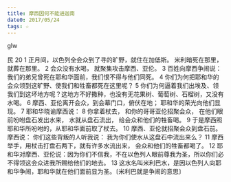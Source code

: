 ```yaml
---
title: 摩西因何不能进迦南
date0: 2017/05/24
tags: ☆
---
```


glw


民 20
1 正月间，以色列全会众到了寻的旷野，就住在加低斯。
    米利暗死在那里，就葬在那里。
        2 会众没有水喝，
          就聚集攻击摩西、亚伦。
            3 百姓向摩西争闹说：我们的弟兄曾死在耶和华面前，我们恨不得与他们同死。
              4 你们为何把耶和华的会众领到这旷野、使我们和牲畜都死在这里呢？
            5 你们为何逼着我们出埃及、领我们到这坏地方呢？这地方不好撒种，也没有无花果树、葡萄树、石榴树，又没有水喝。
          6 摩西、亚伦离开会众，到会幕门口，俯伏在地；
        耶和华的荣光向他们显现。
            7 耶和华晓谕摩西说：
              8 你拿着杖去，
                和你的哥哥亚伦招聚会众，
                  在他们眼前吩咐盘石发出水来，
                水就从盘石流出，
              给会众和他们的牲畜喝。
            9 于是摩西照耶和华所吩咐的，从耶和华面前取了杖去。
        10 摩西、亚伦就招聚会众到盘石前。
          摩西说：
            你们这些背叛的人听我说：
              我为你们使水从这盘石中流出来么？
            11 摩西举手，用杖击打盘石两下，就有许多水流出来，
          会众和他们的牲畜都喝了。
    12 耶和华对摩西、亚伦说：因为你们不信我，不在以色列人眼前尊我为圣，所以你们必不得领这会众进我所赐给他们的地去。
13 这水名叫米利巴水，是因以色列人向耶和华争闹，耶和华就在他们面前显为圣。〔米利巴就是争闹的意思〕
